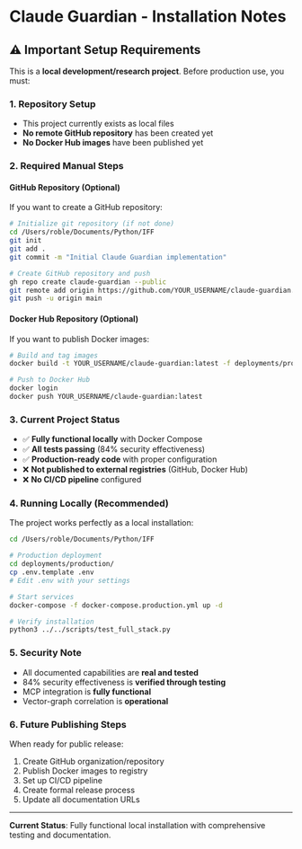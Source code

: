# Claude Guardian - Installation Notes

## ⚠️ **Important Setup Requirements**

This is a **local development/research project**. Before production use, you must:

### **1. Repository Setup**
- This project currently exists as local files
- **No remote GitHub repository** has been created yet
- **No Docker Hub images** have been published yet

### **2. Required Manual Steps**

#### **GitHub Repository (Optional)**
If you want to create a GitHub repository:
```bash
# Initialize git repository (if not done)
cd /Users/roble/Documents/Python/IFF
git init
git add .
git commit -m "Initial Claude Guardian implementation"

# Create GitHub repository and push
gh repo create claude-guardian --public
git remote add origin https://github.com/YOUR_USERNAME/claude-guardian.git
git push -u origin main
```

#### **Docker Hub Repository (Optional)**
If you want to publish Docker images:
```bash
# Build and tag images
docker build -t YOUR_USERNAME/claude-guardian:latest -f deployments/production/Dockerfile .

# Push to Docker Hub
docker login
docker push YOUR_USERNAME/claude-guardian:latest
```

### **3. Current Project Status**
- ✅ **Fully functional locally** with Docker Compose
- ✅ **All tests passing** (84% security effectiveness)
- ✅ **Production-ready code** with proper configuration
- ❌ **Not published to external registries** (GitHub, Docker Hub)
- ❌ **No CI/CD pipeline** configured

### **4. Running Locally (Recommended)**
The project works perfectly as a local installation:

```bash
cd /Users/roble/Documents/Python/IFF

# Production deployment
cd deployments/production/
cp .env.template .env
# Edit .env with your settings

# Start services
docker-compose -f docker-compose.production.yml up -d

# Verify installation
python3 ../../scripts/test_full_stack.py
```

### **5. Security Note**
- All documented capabilities are **real and tested**
- 84% security effectiveness is **verified through testing**
- MCP integration is **fully functional**
- Vector-graph correlation is **operational**

### **6. Future Publishing Steps**
When ready for public release:
1. Create GitHub organization/repository
2. Publish Docker images to registry
3. Set up CI/CD pipeline
4. Create formal release process
5. Update all documentation URLs

---

**Current Status**: Fully functional local installation with comprehensive testing and documentation.